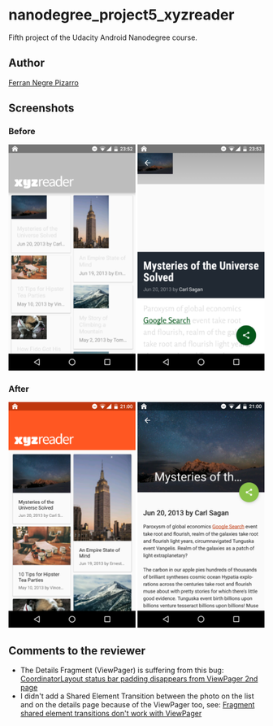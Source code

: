 # nanodegree_project5_xyzreader
Fifth project of the Udacity Android Nanodegree course.

## Author
[Ferran Negre Pizarro](https://profiles.udacity.com/u/ferrannegre)

## Screenshots
### Before
![Before](screenshots/preview_before.png)

### After
![After](screenshots/preview_after.png)

## Comments to the reviewer
- The Details Fragment (ViewPager) is suffering from this bug: [CoordinatorLayout status bar padding disappears from ViewPager 2nd page](http://stackoverflow.com/questions/31368781/coordinatorlayout-status-bar-padding-disappears-from-viewpager-2nd-page)
- I didn't add a Shared Element Transition between the photo on the list and on the details page because of the ViewPager too, see: [Fragment shared element transitions don't work with ViewPager](http://stackoverflow.com/questions/30628543/fragment-shared-element-transitions-dont-work-with-viewpager)
